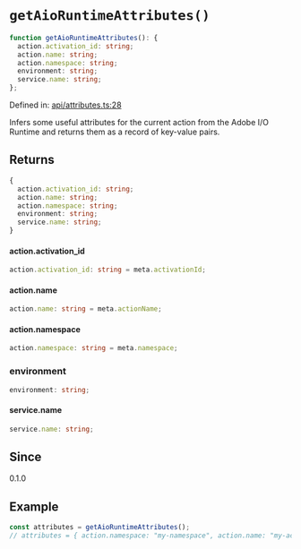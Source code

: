 # `getAioRuntimeAttributes()`

```ts
function getAioRuntimeAttributes(): {
  action.activation_id: string;
  action.name: string;
  action.namespace: string;
  environment: string;
  service.name: string;
};
```

Defined in: [api/attributes.ts:28](https://github.com/adobe/aio-lib-telemetry/blob/311fa6dfe22958d569615a6746bf4a3a8211a5c3/source/api/attributes.ts#L28)

Infers some useful attributes for the current action from the Adobe I/O Runtime
and returns them as a record of key-value pairs.

## Returns

```ts
{
  action.activation_id: string;
  action.name: string;
  action.namespace: string;
  environment: string;
  service.name: string;
}
```

#### action.activation_id

```ts
action.activation_id: string = meta.activationId;
```

#### action.name

```ts
action.name: string = meta.actionName;
```

#### action.namespace

```ts
action.namespace: string = meta.namespace;
```

### environment

```ts
environment: string;
```

#### service.name

```ts
service.name: string;
```

## Since

0.1.0

## Example

```ts
const attributes = getAioRuntimeAttributes();
// attributes = { action.namespace: "my-namespace", action.name: "my-action", ... }
```
